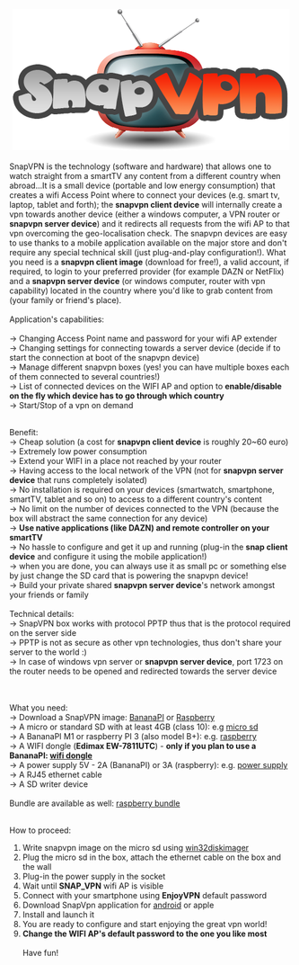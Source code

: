 <center><img src='logo.png' /></center>
<br />
SnapVPN is the technology (software and hardware) that allows one to watch straight from a smartTV any content from a different country when abroad...It is a small device (portable and low energy consumption) that creates a wifi Access Point where to connect your devices (e.g. smart tv, laptop, tablet and forth); the <b>snapvpn client device</b> will internally create a vpn towards another device (either a windows computer, a VPN router or <b>snapvpn server device</b>) and it redirects all requests from the wifi AP to that vpn overcoming the geo-localisation check. The snapvpn devices are easy to use thanks to a mobile application available on the major store and don't require any special technical skill (just plug-and-play configuration!).
What you need is a <b>snapvpn client image</b> (download for free!), a valid account, if required, to login to your preferred provider (for example DAZN or NetFlix) and a <b>snapvpn server device</b> (or windows computer, router with vpn capability) located in the country where you'd like to grab content from (your family or friend's place).
<br/><br/>
Application's capabilities:<br/><br/>
-> Changing Access Point name and password for your wifi AP extender<br/>
-> Changing settings for connecting towards a server device (decide if to start the connection at boot of the snapvpn device)<br/>
-> Manage different snapvpn boxes (yes! you can have multiple boxes each of them connected to several countries!)<br/>
-> List of connected devices on the WIFI AP and option to <b>enable/disable on the fly which device has to go through which country</b><br/>
-> Start/Stop of a vpn on demand<br/><br/>

Benefit:<br/>
-> Cheap solution (a cost for <b>snapvpn client device</b> is roughly 20~60 euro)<br/>
-> Extremely low power consumption<br/>
-> Extend your WIFI in a place not reached by your router<br/>
-> Having access to the local network of the VPN (not for <b>snapvpn server device</b> that runs completely isolated)<br/>
-> No installation is required on your devices (smartwatch, smartphone, smartTV, tablet and so on) to access to a different country's content<br/>
-> No limit on the number of devices connected to the VPN (because the box will abstract the same connection for any device)<br/>
-> <b>Use native applications (like DAZN) and remote controller on your smartTV </b><br/>
-> No hassle to configure and get it up and running (plug-in the <b>snap client device</b> and configure it using the mobile application!)<br/>
-> when you are done, you can always use it as small pc or something else by just change the SD card that is powering the snapvpn device!<br/>
-> Build your private shared <b>snapvpn server device</b>'s network amongst your friends or family
<br/><br/>
Technical details:<br/>
-> SnapVPN box works with protocol PPTP thus that is the protocol required on the server side<br/>
-> PPTP is not as secure as other vpn technologies, thus don't share your server to the world :)<br/>
-> In case of windows vpn server or <b>snapvpn server device</b>, port 1723 on the router needs to be opened and redirected towards the server device<br/>
<br/><br/>

What you need:<br/>
-> Download a SnapVPN image: <a href='https://drive.google.com/open?id=196KClAFhz91l7rSFFBuPCqS_97YSTjaU'>BananaPI</a> or <a href='https://drive.google.com/open?id=1L5MGNqU8nsyhB1sZ_wa7JHbFKxuX5f2a'>Raspberry</a><br/>
-> A micro or standard SD with at least 4GB (class 10): e.g <a href='https://www.amazon.it/Kingston-SDCS-16GBSP-Velocit%C3%A0-Adattatore/dp/B079H19HLM/ref=sr_1_17_sspa?s=electronics&ie=UTF8&qid=1544287527&sr=1-17-spons&keywords=micro+sd&psc=1'/>micro sd</a><br/>
-> A BananaPI M1 or raspberry PI 3 (also model B+): e.g. <a href='https://www.reichelt.com/ch/en/raspberry-pi-3-b-4x-1-4-ghz-1-gb-ram-wlan-bt-raspberry-pi-3b-p217696.html?GROUPID=8242&START=0&OFFSET=16&&r=1'>raspberry</a><br/>
-> A WIFI dongle (<b>Edimax EW-7811UTC</b>) - <b>only if you plan to use a BananaPI: <a href='https://www.amazon.it/Edimax-EW-7811UTC-Scheda-di-rete/dp/B00FW6T36Y/ref=sr_1_1?ie=UTF8&qid=1544289254&sr=8-1&keywords=Edimax+EW-7811UTC'>wifi dongle</a></b><br/>
-> A power supply 5V - 2A (BananaPI) or 3A (raspberry): e.g. <a href='https://www.amazon.it/NorthPada-Raspberry-Alimentatore-Caricabatterie-Interruttore/dp/B01N33JS4A/ref=sr_1_5?s=electronics&ie=UTF8&qid=1544288116&sr=1-5&keywords=alimentatore+5v+2.5a'>power supply</a><br/>
-> A RJ45 ethernet cable<br/>
-> A SD writer device<br/>
<br />
Bundle are available as well: <a href='https://fr.aliexpress.com/item/New-Original-UK-Raspberry-Pi-3-Mod-le-B-Kit-Cas-16-32g-SD-Carte-3A/32878678366.html?spm=a2g0w.search0104.3.51.38de38692l1M24&ws_ab_test=searchweb0_0%2Csearchweb201602_1_10065_10068_319_317_10696_453_10084_454_10083_10618_10307_10821_538_537_10302_536_10134_10059_10884_10887_100031_321_322_10103%2Csearchweb201603_51%2CppcSwitch_0&algo_pvid=4e94373b-7155-4ecc-a8cd-8292f828b7ed&algo_expid=4e94373b-7155-4ecc-a8cd-8292f828b7ed-7'>raspberry bundle</a><br/><br/>

How to proceed:
1. Write snapvpn image on the micro sd using <a href='https://sourceforge.net/projects/win32diskimager/'>win32diskimager</a>
2. Plug the micro sd in the box, attach the ethernet cable on the box and the wall
3. Plug-in the power supply in the socket
4. Wait until <b>SNAP_VPN</b> wifi AP is visible
5. Connect with your smartphone using <b>EnjoyVPN</b> default password
6. Download SnapVpn application for <a href='https://play.google.com/store/apps/details?id=com.snapvpn'>android</a> or apple
7. Install and launch it
8. You are ready to configure and start enjoying the great vpn world!
9. <b>Change the WIFI AP's default password to the one you like most</b>
<br/><br/>
Have fun!



